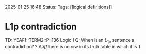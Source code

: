 2025-01-25 16:48
Status: 
Tags: [[logical definitions]]
# L1p contradiction

TD: YEAR1::TERM2::PH136 Logic 1
Q: When is an $L_{1p}$ sentence a contradiction?
?
A:_iff_ there is no row in its truth table in which it is T
<!--ID: 1737823991951-->
